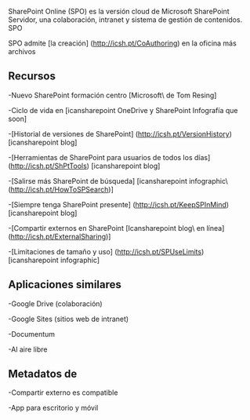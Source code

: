 

SharePoint Online (SPO) es la versión cloud de Microsoft SharePoint
Servidor, una colaboración, intranet y sistema de gestión de contenidos. SPO

SPO admite [la creación] (http://icsh.pt/CoAuthoring) en la oficina más
archivos

Recursos
---------

-Nuevo SharePoint formación centro \[Microsoft\ de Tom Resing]

-Ciclo de vida en \[icansharepoint OneDrive y SharePoint
    Infografía que soon\]

-[Historial de versiones de SharePoint] (http://icsh.pt/VersionHistory)
    \[icansharepoint blog\]

-[Herramientas de SharePoint para usuarios de todos los días] (http://icsh.pt/ShPtTools)
    \[icansharepoint blog\]

-[Salirse más SharePoint
    de búsqueda] \[icansharepoint infographic\ (http://icsh.pt/HowToSPSearch)]

-[Siempre tenga SharePoint presente] (http://icsh.pt/KeepSPInMind)
    \[icansharepoint blog\]

-[Compartir externos en SharePoint
    \[Icansharepoint blog\ en línea] (http://icsh.pt/ExternalSharing)]

-[Limitaciones de tamaño y uso] (http://icsh.pt/SPUseLimits)
    \[icansharepoint infographic\]

Aplicaciones similares
--------------------

-Google Drive (colaboración)

-Google Sites (sitios web de intranet)

-Documentum

-Al aire libre

Metadatos de
--------

-Compartir externo es compatible

-App para escritorio y móvil
